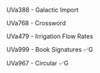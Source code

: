 UVa388 - Galactic Import

UVa768 - Crossword

UVa479 - Irrigation Flow Rates

UVa999 - Book Signatures ✅G

UVa967 - Circular ✅G